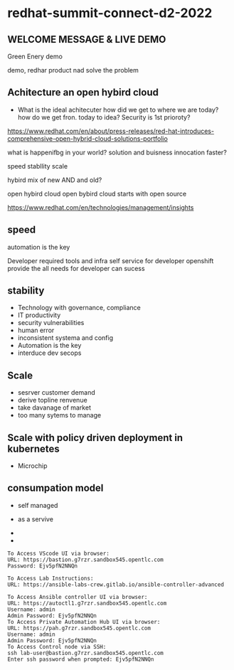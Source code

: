 # redhat-summit-connect-d2-2022

## WELCOME MESSAGE & LIVE DEMO

Green Enery demo

demo, redhar product nad solve the problem


 
 ## Achitecture an open hybird cloud
 - What is the  ideal achitecuter
 how did we get to where we are today?
 how do we get fron. today to idea?
 Security is 1st prioroty?
 
 https://www.redhat.com/en/about/press-releases/red-hat-introduces-comprehensive-open-hybrid-cloud-solutions-portfolio
 
 what is happenifbg in your world?
 solution and buisness innocation faster?
 
speed
stabllity
scale

hybird mix of new AND and old?

open hybird cloud
open bybird cloud starts with open source

https://www.redhat.com/en/technologies/management/insights

## speed
automation is the key

Developer required tools and infra
self service for developer
openshift provide the all needs for developer can sucess

## stability
- Technology with governance, compliance
- IT productivity
- security  vulnerabilities 
- human error
- inconsistent  systema and config
- Automation is the key
- interduce  dev secops

## Scale
- sesrver customer demand
- derive topline renvenue
- take davanage of market
- too many sytems to manage


## Scale with policy driven deployment in kubernetes
- Microchip


## consumpation model
 - self managed
 - as a servive 
 - 

- 



```
To Access VScode UI via browser:
URL: https://bastion.g7rzr.sandbox545.opentlc.com
Password: Ejv5pfN2NNQn

To Access Lab Instructions:
URL: https://ansible-labs-crew.gitlab.io/ansible-controller-advanced

To Access Ansible controller UI via browser:
URL: https://autoctl1.g7rzr.sandbox545.opentlc.com
Username: admin
Admin Password: Ejv5pfN2NNQn
To Access Private Automation Hub UI via browser:
URL: https://pah.g7rzr.sandbox545.opentlc.com
Username: admin
Admin Password: Ejv5pfN2NNQn
To Access Control node via SSH:
ssh lab-user@bastion.g7rzr.sandbox545.opentlc.com
Enter ssh password when prompted: Ejv5pfN2NNQn
```


 
